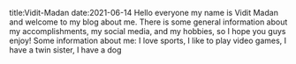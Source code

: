 title:Vidit-Madan
date:2021-06-14
Hello everyone my name is Vidit Madan and welcome to my blog about me. There is some general information about my accomplishments, my social media, and my hobbies, so I hope you guys enjoy! 
Some information about me: I love sports, I like to play video games, I have a twin sister, I have a dog 
